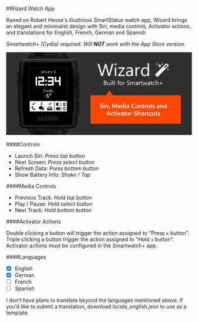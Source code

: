 #Wizard Watch App

Based on Robert Hesse's illustrious SmartStatus watch app, Wizard brings an elegant and minimalist design with Siri, media controls, Activator actions, and translations for English, French, German and Spanish

_Smartwatch+ (Cydia) required. Will **NOT** work with the App Store version._

![Preview Image](preview.png)

####Controls

* Launch Siri: _Press top button_
* Next Screen: _Press select button_
* Refresh Data: _Press bottom button_
* Show Battery Info: _Shake / Tap_

####Media Controls

* Previous Track: _Hold top button_
* Play / Pause: _Hold select button_
* Next Track: _Hold bottom button_

####Activator Actions

Double clicking a button will trigger the action assigned to "Press `x` button". Triple clicking a button trigger the action assigned to "Hold `x` button". Activator actions must be configured in the Smartwatch+ app.

####Languages

- [x] English
- [x] German
- [ ] French
- [ ] Spanish

I don’t have plans to translate beyond the languages mentioned above. If you’d like to submit a translation, download _locale_english.json_ to use as a template.
